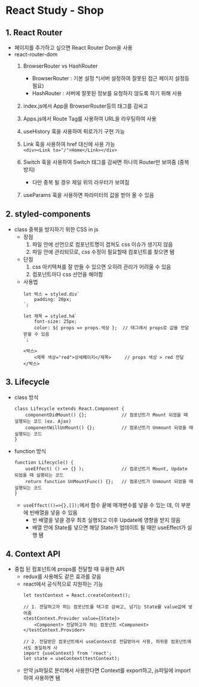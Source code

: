 # React Study - Shop

## 1. React Router

* 페이지를 추가하고 싶으면 React Router Dom을 사용
* react-router-dom
    1. BrowserRouter vs HashRouter
        * BrowserRouter : 기본 설정 *(서버 설정하여 잘못된 접근 페이지 설정등 필요)
        * HashRouter    : 서버에 잘못된 정보를 요청하지 않도록 하기 위해 사용

    2. index.js에서 App을 BrowserRouter등의 태그를 감싸고
    3. Apps.js에서 Route Tag를 사용하여 URL을 라우팅하여 사용
    4. useHistory 훅을 사용하여 뒤로가기 구현 가능
    5. Link 훅을 사용하여 href 대신에 사용 가능  
       `<div><Link to="/">Home</Link></div>`
    6. Switch 훅을 사용하여 Switch 태그를 감싸면 하나의 Router만 보여줌 (중복 방지)
        * 다만 중복 될 경우 제일 위의 라우터가 보여짐
    7. useParams 훅을 사용하면 파라미터의 값을 받아 올 수 있음

## 2. styled-components

* class 중복을 방지하기 위한 CSS in js
    * 장점
        1. 파일 안에 선언으로 컴포넌트명이 겹쳐도 css 이슈가 생기지 않음
        2. 파일 안에 관리되므로, css 수정이 필요할때 컴포넌트를 찾으면 됌
    * 단점
        1. css 아키텍쳐를 잘 만들 수 있으면 오히려 관리가 어려울 수 있음
        2. 컴포넌트마다 css 선언을 해야함
    * 사용법
        ```
        let 박스 = styled.div`
            padding: 20px;
        `;
        
        let 제목 = styled.h4`
            font-size: 25px;
            color: ${ props => props.색상 };  // 태그에서 props로 값을 전달 받을 수 있음
        `;
      
        <박스>
            <제목 색상="red">상세페이지</제목>     // props 색상 > red 전달
        </박스>
        ```

## 3. Lifecycle

* class 방식
    ```
    class Lifecycle extends React.Component {
        componentDidMount() {};             // 컴포넌트가 Mount 되었을 때 실행되는 코드 (ex. Ajax)
        componentWillUnMount() {};          // 컴포넌트가 Unmount 되었을 때 실행되는 코드
    }
    ```
* function 방식
    ```
    function Lifecycle() {
        useEffect( () => {} );              // 컴포넌트가 Mount, Update 되었을 때 실행되는 코드
        return function UnMountFunc() {};   // 컴포넌트가 Unmount 되었을 때 실행되는 코드       
    }
    ```
    * `useEffect(()=>{},[]);`에서 함수 끝에 매개변수를 넣을 수 있는 데, 이 부분에 빈배열을 넣을 수 있음
        * 빈 배열을 넣을 경우 최초 실행되고 이후 Update에 영향을 받지 않음
        * 배열 안에 State를 넣으면 해당 State가 업데이트 될 때만 useEffect가 실행 됌

## 4. Context API

* 중첩 된 컴포넌트에 props를 전달할 때 유용한 API
    * redux를 사용해도 같은 효과를 갖음
    * react에서 공식적으로 지원하는 기능
        ```
        let testContext = React.createContext();
       
        // 1. 전달하고자 하는 컴포넌트를 태그로 감싸고, 넘기는 State를 value값에 넣어줌
        <testContext.Provider value={State}>
            <Component> 전달하고자 하는 컴포넌트 <Component>
        </testContext.Provider>
      
        // 2. 전달받은 컴포넌트에서 useContext로 전달받아서 사용, 하위용 컴포넌트에서도 동일하게 사
        import {useContext} from 'react';
        let state = useContext(testContext);
        ```
    * 만약 js파일로 분리해서 사용한다면 Context를 export하고, js파일에 import하여 사용하면 됌
